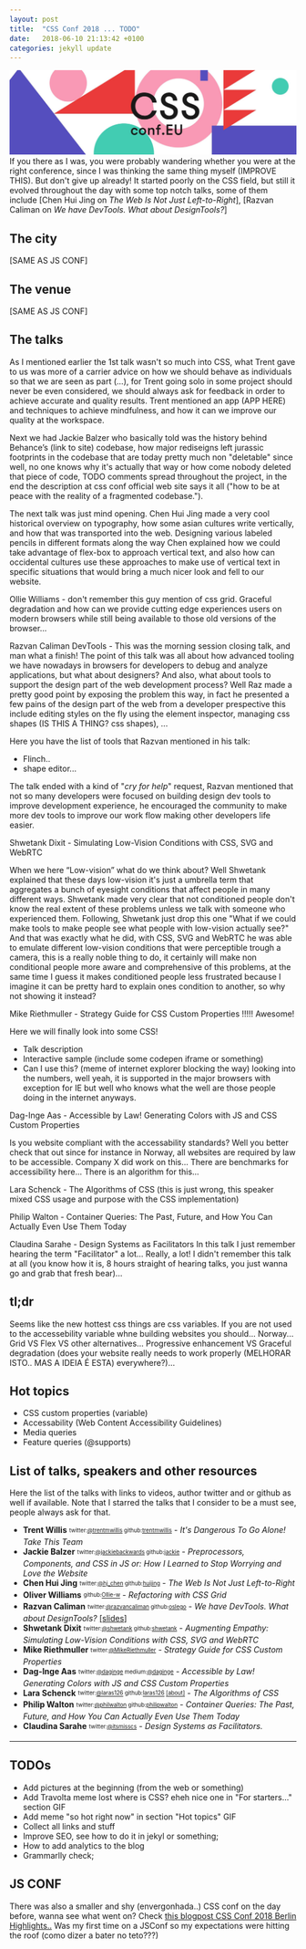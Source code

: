 ```yaml
---
layout: post
title:  "CSS Conf 2018 ... TODO"
date:   2018-06-10 21:13:42 +0100
categories: jekyll update
---
```

![css conf eu 2018 berlin logo](/img/2018-06-10-about-css-conf-eu-berlin-2018/1.jpg "CSS Conf.EU 2018 logo")
If you there as I was, you were probably wandering whether you were at the right conference, since I was thinking the same thing myself (IMPROVE THIS).
But don't give up already! It started poorly on the CSS field, but still it evolved throughout the day with some top notch talks, some of them include [Chen Hui Jing on *The Web Is Not Just Left-to-Right*], [Razvan Caliman on *We have DevTools. What about DesignTools?*]

## The city
[SAME AS JS CONF]

## The venue
[SAME AS JS CONF]


## The talks
As I mentioned earlier the 1st talk wasn't so much into CSS, what Trent gave to us was more of a carrier advice on how we should behave
as individuals so that we are seen as part (...), for Trent going solo in some project should never be even considered, we should always ask for feedback in order to achieve accurate and quality results. Trent mentioned an app (APP HERE) and techniques to achieve mindfulness, and how it can we improve
our quality at the workspace.

Next we had Jackie Balzer who basically told was the history behind Behance’s (link to site) codebase, how major rediseigns left
jurassic footprints in the codebase that are today pretty much non "deletable" since well, no one knows why it's actually that way or how come nobody deleted that piece of code, TODO comments spread throughout the project, in the end the description at css conf official web site says it all ("how to be at peace with the reality of a fragmented codebase.").

The next talk was just mind opening. Chen Hui Jing made a very cool historical overview on typography, how some asian cultures write vertically, and how
that was transported into the web. Designing various labeled pencils in different formats along the way Chen explained how we could take advantage of flex-box
to approach vertical text, and also how can occidental cultures use these approaches to make use of vertical text in specific situations that would bring a much nicer look and fell to our website.

Ollie Williams - don't remember this guy mention of css grid. Graceful degradation and how can we provide cutting edge experiences users on modern browsers while still being available to those old versions of the browser...

Razvan Caliman DevTools - This was the morning session closing talk, and man what a finish! The point of this talk was all about how advanced tooling we have nowadays in browsers for developers to debug and analyze applications, but what about designers? And also, what about tools to support the design part of the web
development process? Well Raz made a pretty good point by exposing the problem this way, in fact he presented a few pains of the design part of the web from a developer prespective this include editing styles on the fly using the element inspector, managing css shapes (IS THIS A THING? css shapes), ...

Here you have the list of tools that Razvan mentioned in his talk:
- Flinch..
- shape editor...

The talk ended with a kind of "*cry for help*" request, Razvan mentioned that not so many developers were focused on building design dev tools to improve development experience, he encouraged the community to make more dev tools to improve our work flow making other developers life easier.

Shwetank Dixit - Simulating Low-Vision Conditions with CSS, SVG and WebRTC

When we here “Low-vision” what do we think about? Well Shwetank explained that these days low-vision it's just a umbrella term that aggregates a bunch of eyesight conditions that affect people in many different ways. Shwetank made very clear that not conditioned people don't know the real extent of these problems unless we
talk with someone who experienced them. Following, Shwetank just drop this one "What if we could make tools to make people see what people with low-vision actually see?" And that was exactly what he did, with CSS, SVG and WebRTC  he was able to emulate different low-vision conditions that were perceptible trough a camera,
this is a really noble thing to do, it certainly will make non conditional people more aware and comprehensive of this problems, at the same time I guess it makes
conditioned people less frustrated because I imagine it can be pretty hard to explain ones condition to another, so why not showing it instead?

Mike Riethmuller - Strategy Guide for CSS Custom Properties !!!!! Awesome!

Here we will finally look into some CSS!
- Talk description
- Interactive sample (include some codepen iframe or something)
- Can I use this? (meme of internet explorer blocking the way)
looking into the numbers, well yeah, it is supported in the major browsers with exception for IE but well who knows what the well are those people
doing in the internet anyways.

Dag-Inge Aas - Accessible by Law! Generating Colors with JS and CSS Custom Properties

Is you website compliant with the accessability standards? Well you better check that out since for instance in Norway, all websites are required by law to be accessible. Company X did work on this... There are benchmarks for accessibility here... There is an algorithm for this...

Lara Schenck - The Algorithms of CSS (this is just wrong, this speaker mixed CSS usage and purpose with the CSS implementation)

Philip Walton - Container Queries: The Past, Future, and How You Can Actually Even Use Them Today

Claudina Sarahe - Design Systems as Facilitators
In this talk I just remember hearing the term "Facilitator" a lot... Really, a lot! I didn't remember this talk at all (you know how it is, 8 hours straight of hearing talks, you just wanna go and grab that fresh bear)...




## tl;dr
Seems like the new hottest css things are css variables. If you are not used to the accessebility variable whne building websites you should... Norway...
Grid VS Flex VS other alternatives... Progressive enhancement VS Graceful degradation (does your website really needs to work properly (MELHORAR ISTO.. MAS A IDEIA É ESTA) everywhere?)...

## Hot topics
- CSS custom properties (variable)
- Accessability (Web Content Accessibility Guidelines)
- Media queries
- Feature queries (@supports)

## List of talks, speakers and other resources
Here the list of the talks with links to videos, author twitter and or github as well if available. Note that I starred the talks that I consider
to be a must see, people always ask for that.

- __Trent Willis__ <sub><sup>twitter:[@trentmwillis](https://twitter.com/trentmwillis) github:[trentmwillis](https://github.com/trentmwillis)</sup></sub> - *It's Dangerous To Go Alone! Take This Team*
- __Jackie Balzer__ <sub><sup>twitter:[@jackiebackwards](https://twitter.com/jackiebackwards) github:[jackie](https://github.com/jackie)</sup></sub> - *Preprocessors, Components, and CSS in JS or: How I Learned to Stop Worrying and Love the Website*
- __Chen Hui Jing__ <sub><sup>twitter:[@hj_chen](https://twitter.com/hj_chen) github:[huijing](https://github.com/huijing)</sup></sub> - *The Web Is Not Just Left-to-Right*
- __Oliver Williams__ <sub><sup>github:[Ollie-w](https://github.com/Ollie-w)</sup></sub> - *Refactoring with CSS Grid*
- __Razvan Caliman__ <sub><sup>twitter:[@razvancaliman](https://twitter.com/razvancaliman) github:[oslego](https://github.com/oslego)</sup></sub> - *We have DevTools. What about DesignTools?* [[slides]](http://razvan.is/speaking/cssconfeu-2018/#/)
- __Shwetank Dixit__ <sub><sup>twitter:[@shwetank](https://twitter.com/shwetank) github:[shwetank](https://github.com/shwetank)</sup></sub> - *Augmenting Empathy: Simulating Low-Vision Conditions with CSS, SVG and WebRTC*
- __Mike Riethmuller__ <sub><sup>twitter:[@MikeRiethmuller](https://twitter.com/MikeRiethmuller)</sup></sub> - *Strategy Guide for CSS Custom Properties*
- __Dag-Inge Aas__ <sub><sup>twitter:[@daginge](https://twitter.com/daginge) medium:[@daginge](https://medium.com/@daginge)</sup></sub> - *Accessible by Law! Generating Colors with JS and CSS Custom Properties*
- __Lara Schenck__ <sub><sup>twitter:[@laras126](https://twitter.com/laras126) github:[laras126](https://github.com/laras126) [[about]](https://notlaura.com/)</sup></sub> - *The Algorithms of CSS*
- __Philip Walton__ <sub><sup>twitter:[@philwalton](https://twitter.com/philwalton) github:[philipwalton](https://github.com/philipwalton)</sup></sub> - *Container Queries: The Past, Future, and How You Can Actually Even Use Them Today*
- __Claudina Sarahe__ <sub><sup>twitter:[@itsmisscs](https://twitter.com/itsmisscs)</sup></sub> - *Design Systems as Facilitators.*

-----------------------------------------------------------------------------------------------------

## TODOs
- Add pictures at the beginning (from the web or something)
- Add Travolta meme lost where is CSS? eheh nice one in "For starters..." section GIF
- Add meme "so hot right now" in section "Hot topics" GIF
- Collect all links and stuff
- Improve SEO, see how to do it in jekyl or something;
- How to add analytics to the blog
- Grammarlly check;


## JS CONF
There was also a smaller and shy (envergonhada..) CSS conf on the day before, wanna see what went on? Check [this blogpost CSS Conf 2018 Berlin Highlights..](lala)
Was my first time on a JSConf so my expectations were hitting the roof (como dizer a bater no teto???)